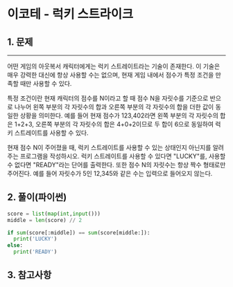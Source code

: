 # 이코테 - 럭키 스트라이크
## 1. 문제
***

어떤 게임의 아웃복서 캐릭터에게는 럭키 스트레이트라는 기술이 존재한다. 이 기술은 매우 강력한 대신에 항상 사용할 수는 없으며, 현재 게임 내에서 점수가 특정 조건을 만족할 때만 사용할 수 있다.

특정 조건이란 현재 캐릭터의 점수를 N이라고 할 때 점수 N을 자릿수를 기준으로 반으로 나누어 왼쪽 부분의 각 자릿수의 합과 오른쪽 부분의 각 자릿수의 합을 더한 값이 동일한 상황을 의미한다. 예를 들어 현재 점수가 123,402라면 왼쪽 부분의 각 자릿수의 합은 1+2+3, 오른쪽 부분의 각 자릿수의 합은 4+0+2이므로 두 합이 6으로 동일하여 럭키 스트레이트를 사용할 수 있다.

현재 점수 N이 주어졌을 때, 럭키 스트레이트를 사용할 수 있는 상태인지 아닌지를 알려주는 프로그램을 작성하시오. 럭키 스트레이트를 사용할 수 있다면 "LUCKY"를, 사용할 수 없다면 "READY"라는 단어를 출력한다. 또한 점수 N의 자릿수는 항상 짝수 형태로만 주어진다. 예를 들어 자릿수가 5인 12,345와 같은 수는 입력으로 들어오지 않는다.
## 2. 풀이(파이썬)
```py
score = list(map(int,input()))
middle = len(score) // 2

if sum(score[:middle]) == sum(score[middle:]):
  print('LUCKY')
else:
  print('READY') 

```

## 3. 참고사항
